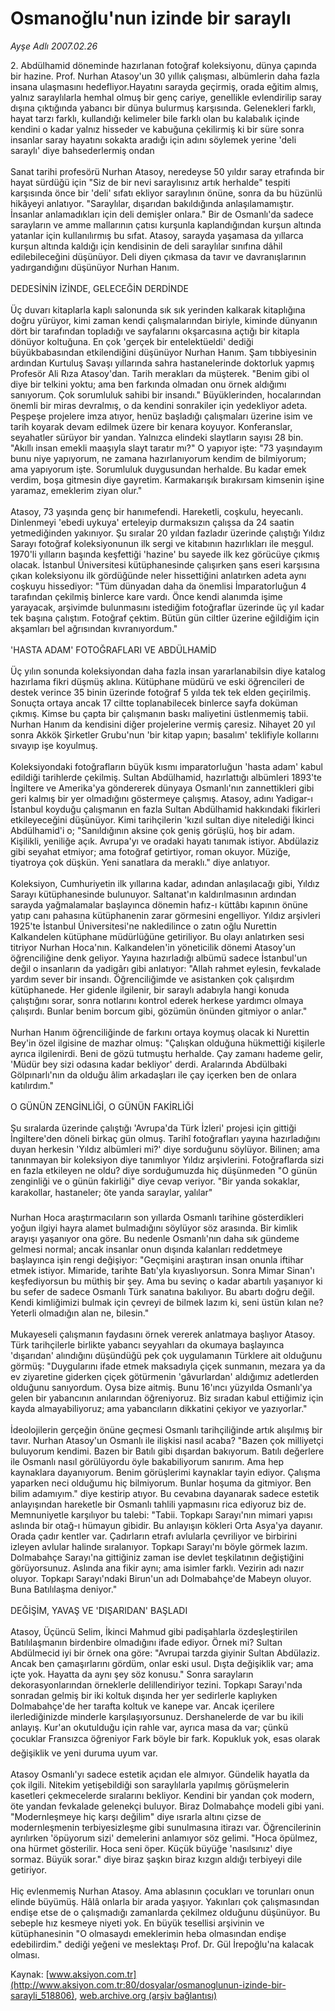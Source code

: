 # Osmanoğlu'nun izinde bir saraylı

*Ayşe Adlı 2007.02.26*

<div class="pNewsDetailMainContent ctx_content" itemprop="articleBody">
 2. Abdülhamid döneminde hazırlanan fotoğraf koleksiyonu, dünya çapında bir hazine. Prof. Nurhan Atasoy'un 30 yıllık çalışması, albümlerin daha fazla insana ulaşmasını hedefliyor.Hayatını sarayda geçirmiş, orada eğitim almış, yalnız saraylılarla hemhal olmuş bir genç cariye, genellikle evlendirilip saray dışına çıktığında yabancı bir dünya bulurmuş karşısında. Gelenekleri farklı, hayat tarzı farklı, kullandığı kelimeler bile farklı olan bu kalabalık içinde kendini o kadar yalnız hisseder ve kabuğuna çekilirmiş ki bir süre sonra insanlar saray hayatını sokakta aradığı için adını söylemek yerine 'deli saraylı' diye bahsederlermiş ondan
 <br/>
 <br/>
 Sanat tarihi profesörü Nurhan Atasoy, neredeyse 50 yıldır saray etrafında bir hayat sürdüğü için "Siz de bir nevi saraylısınız artık herhalde" tespiti karşısında önce bir 'deli' sıfatı ekliyor saraylının önüne, sonra da bu hüzünlü hikâyeyi anlatıyor. "Saraylılar, dışarıdan bakıldığında anlaşılamamıştır. İnsanlar anlamadıkları için deli demişler onlara." Bir de Osmanlı'da sadece sarayların ve amme mallarının çatısı kurşunla kaplandığından kurşun altında yatanlar için kullanılırmış bu sıfat. Atasoy, sarayda yaşamasa da yıllarca kurşun altında kaldığı için kendisinin de deli saraylılar sınıfına dâhil edilebileceğini düşünüyor. Deli diyen çıkmasa da tavır ve davranışlarının yadırgandığını düşünüyor Nurhan Hanım.
 <br/>
 <br/>
 DEDESİNİN İZİNDE, GELECEĞİN DERDİNDE
 <br/>
 <br/>
 Üç duvarı kitaplarla kaplı salonunda sık sık yerinden kalkarak kitaplığına doğru yürüyor, kimi zaman kendi çalışmalarından biriyle, kiminde dünyanın dört bir tarafından topladığı ve sayfalarını okşarcasına açtığı bir kitapla dönüyor koltuğuna. En çok 'gerçek bir entelektüeldi' dediği büyükbabasından etkilendiğini düşünüyor Nurhan Hanım. Şam tıbbiyesinin ardından Kurtuluş Savaşı yıllarında sahra hastanelerinde doktorluk yapmış Profesör Ali Rıza Atasoy'dan. Tarih merakları da müşterek. "Benim gibi ol diye bir telkini yoktu; ama ben farkında olmadan onu örnek aldığımı sanıyorum. Çok sorumluluk sahibi bir insandı." Büyüklerinden, hocalarından önemli bir miras devralmış, o da kendini sonrakiler için yedekliyor adeta. Peşpeşe projelere imza atıyor, henüz başladığı çalışmaları üzerine isim ve tarih koyarak devam edilmek üzere bir kenara koyuyor. Konferanslar, seyahatler sürüyor bir yandan. Yalnızca elindeki slaytların sayısı 28 bin. "Akıllı insan emekli maaşıyla slayt taratır mı?" O yapıyor işte: "73 yaşındayım bunu niye yapıyorum, ne zamana hazırlanıyorum kendim de bilmiyorum; ama yapıyorum işte. Sorumluluk duygusundan herhalde. Bu kadar emek verdim, boşa gitmesin diye gayretim. Karmakarışık bırakırsam kimsenin işine yaramaz, emeklerim ziyan olur."
 <br/>
 <br/>
 Atasoy, 73 yaşında genç bir hanımefendi. Hareketli, coşkulu, heyecanlı. Dinlenmeyi 'ebedi uykuya' erteleyip durmaksızın çalışsa da 24 saatin yetmediğinden yakınıyor. Şu sıralar 20 yıldan fazladır üzerinde çalıştığı Yıldız Sarayı fotoğraf koleksiyonunun ilk sergi ve kitabının hazırlıkları ile meşgul. 1970'li yılların başında keşfettiği 'hazine' bu sayede ilk kez görücüye çıkmış olacak. İstanbul Üniversitesi kütüphanesinde çalışırken şans eseri karşısına çıkan koleksiyonu ilk gördüğünde neler hissettiğini anlatırken adeta aynı coşkuyu hissediyor: "Tüm dünyadan daha da önemlisi İmparatorluğun 4 tarafından çekilmiş binlerce kare vardı. Önce kendi alanımda işime yarayacak, arşivimde bulunmasını istediğim fotoğraflar üzerinde üç yıl kadar tek başına çalıştım. Fotoğraf çektim. Bütün gün ciltler üzerine eğildiğim için akşamları bel ağrısından kıvranıyordum."
 <br/>
 <br/>
 'HASTA ADAM' FOTOĞRAFLARI VE ABDÜLHAMİD
 <br/>
 <br/>
 Üç yılın sonunda koleksiyondan daha fazla insan yararlanabilsin diye katalog hazırlama fikri düşmüş aklına. Kütüphane müdürü ve eski öğrencileri de destek verince 35 binin üzerinde fotoğraf 5 yılda tek tek elden geçirilmiş. Sonuçta ortaya ancak 17 ciltte toplanabilecek binlerce sayfa doküman çıkmış. Kimse bu çapta bir çalışmanın baskı maliyetini üstlenmemiş tabii. Nurhan Hanım da kendisini diğer projelerine vermiş çaresiz. Nihayet 20 yıl sonra Akkök Şirketler Grubu'nun 'bir kitap yapın; basalım' teklifiyle kollarını sıvayıp işe koyulmuş.
 <br/>
 <br/>
 Koleksiyondaki fotoğrafların büyük kısmı imparatorluğun 'hasta adam' kabul edildiği tarihlerde çekilmiş. Sultan Abdülhamid, hazırlattığı albümleri 1893'te İngiltere ve Amerika'ya göndererek dünyaya Osmanlı'nın zannettikleri gibi geri kalmış bir yer olmadığını göstermeye çalışmış. Atasoy, adını Yadigar-ı İstanbul koyduğu çalışmanın en fazla Sultan Abdülhamid hakkındaki fikirleri etkileyeceğini düşünüyor. Kimi tarihçilerin 'kızıl sultan diye nitelediği İkinci Abdülhamid'i o; "Sanıldığının aksine çok geniş görüşlü, hoş bir adam. Kişilikli, yeniliğe açık. Avrupa'yı ve oradaki hayatı tanımak istiyor. Abdülaziz gibi seyahat etmiyor; ama fotoğraf getirtiyor, roman okuyor. Müziğe, tiyatroya çok düşkün. Yeni sanatlara da meraklı." diye anlatıyor.
 <br/>
 <br/>
 Koleksiyon, Cumhuriyetin ilk yıllarına kadar, adından anlaşılacağı gibi, Yıldız Sarayı kütüphanesinde bulunuyor. Saltanat'ın kaldırılmasının ardından sarayda yağmalamalar başlayınca dönemin hafız-ı küttâbı kapının önüne yatıp canı pahasına kütüphanenin zarar görmesini engelliyor. Yıldız arşivleri 1925'te İstanbul Üniversitesi'ne nakledilince o zatın oğlu Nurettin Kalkandelen kütüphane müdürlüğüne getiriliyor. Bu olayı anlatırken sesi titriyor Nurhan Hoca'nın. Kalkandelen'in yöneticilik dönemi Atasoy'un öğrenciliğine denk geliyor. Yayına hazırladığı albümü sadece İstanbul'un değil o insanların da yadigârı gibi anlatıyor: "Allah rahmet eylesin, fevkalade yardım sever bir insandı. Öğrenciliğimde ve asistanken çok çalışırdım kütüphanede. Her gidenle ilgilenir, bir saraylı adabıyla hangi konuda çalıştığını sorar, sonra notlarını kontrol ederek herkese yardımcı olmaya çalışırdı. Bunlar benim borcum gibi, gözümün önünden gitmiyor o anlar."
 <br/>
 <br/>
 Nurhan Hanım öğrenciliğinde de farkını ortaya koymuş olacak ki Nurettin Bey'in özel ilgisine de mazhar olmuş: "Çalışkan olduğuna hükmettiği kişilerle ayrıca ilgilenirdi. Beni de gözü tutmuştu herhalde. Çay zamanı hademe gelir, 'Müdür bey sizi odasına kadar bekliyor' derdi. Aralarında Abdülbaki Gölpınarlı'nın da olduğu âlim arkadaşları ile çay içerken ben de onlara katılırdım."
 <br/>
 <br/>
 O GÜNÜN ZENGİNLİĞİ, O GÜNÜN FAKİRLİĞİ
 <br/>
 <br/>
 Şu sıralarda üzerinde çalıştığı 'Avrupa'da Türk İzleri' projesi için gittiği İngiltere'den döneli birkaç gün olmuş. Tarihî fotoğrafları yayına hazırladığını duyan herkesin 'Yıldız albümleri mi?' diye sorduğunu söylüyor. Bilinen; ama tanınmayan bir koleksiyon diye tanımlıyor Yıldız arşivlerini. Fotoğraflarda sizi en fazla etkileyen ne oldu? diye sorduğumuzda hiç düşünmeden "O günün zenginliği ve o günün fakirliği" diye cevap veriyor. "Bir yanda sokaklar, karakollar, hastaneler; öte yanda saraylar, yalılar"
 <br/>
 <br/>
 Nurhan Hoca araştırmacıların son yıllarda Osmanlı tarihine gösterdikleri yoğun ilgiyi hayra alamet bulmadığını söylüyor söz arasında. Bir kimlik arayışı yaşanıyor ona göre. Bu nedenle Osmanlı'nın daha sık gündeme gelmesi normal; ancak insanlar onun dışında kalanları reddetmeye başlayınca işin rengi değişiyor: "Geçmişini araştıran insan onunla iftihar etmek istiyor. Mimaride, tarihte Batı'yla kıyaslıyorsun. Sonra Mimar Sinan'ı keşfediyorsun bu müthiş bir şey. Ama bu sevinç o kadar abartılı yaşanıyor ki bu sefer de sadece Osmanlı Türk sanatına bakılıyor. Bu abartı doğru değil. Kendi kimliğimizi bulmak için çevreyi de bilmek lazım ki, seni üstün kılan ne? Yeterli olmadığın alan ne, bilesin."
 <br/>
 <br/>
 Mukayeseli çalışmanın faydasını örnek vererek anlatmaya başlıyor Atasoy. Türk tarihçilerle birlikte yabancı seyyahları da okumaya başlayınca 'dışarıdan' alındığını düşündüğü pek çok uygulamanın Türklere ait olduğunu görmüş: "Duygularını ifade etmek maksadıyla çiçek sunmanın, mezara ya da ev ziyaretine giderken çiçek götürmenin 'gâvurlardan' aldığımız adetlerden olduğunu sanıyordum. Oysa bize aitmiş. Bunu 16'ıncı yüzyılda Osmanlı'ya gelen bir yabancının anılarından öğreniyoruz. Biz sıradan kabul ettiğimiz için kayda almayabiliyoruz; ama yabancıların dikkatini çekiyor ve yazıyorlar."
 <br/>
 <br/>
 İdeolojilerin gerçeğin önüne geçmesi Osmanlı tarihçiliğinde artık alışılmış bir tavır. Nurhan Atasoy'un Osmanlı ile ilişkisi nasıl acaba? "Bazen çok milliyetçi buluyorum kendimi. Bazen bir Batılı gibi dışardan bakıyorum. Batılı değerlere ile Osmanlı nasıl görülüyordu öyle bakabiliyorum sanırım. Ama hep kaynaklara dayanıyorum. Benim görüşlerimi kaynaklar tayin ediyor. Çalışma yaparken neci olduğumu hiç bilmiyorum. Bunlar hoşuma da gitmiyor. Ben bilim adamıyım." diye kestirip atıyor. Bu cevabına dayanarak sadece estetik anlayışından hareketle bir Osmanlı tahlili yapmasını rica ediyoruz biz de. Memnuniyetle karşılıyor bu talebi: "Tabii. Topkapı Sarayı'nın mimari yapısı aslında bir otağ-ı hümayun gibidir. Bu anlayışın kökleri Orta Asya'ya dayanır. Orada çadır kentler var. Çadırların etrafı avlularla çevriliyor ve birbirini izleyen avlular halinde sıralanıyor. Topkapı Sarayı'nı böyle görmek lazım. Dolmabahçe Sarayı'na gittiğiniz zaman ise devlet teşkilatının değiştiğini görüyorsunuz. Aslında ana fikir aynı; ama isimler farklı. Vezirin adı nazır oluyor. Topkapı Sarayı'ndaki Birun'un adı Dolmabahçe'de Mabeyn oluyor. Buna Batılılaşma deniyor."
 <br/>
 <br/>
 DEĞİŞİM, YAVAŞ VE 'DIŞARIDAN' BAŞLADI
 <br/>
 <br/>
 Atasoy, Üçüncü Selim, İkinci Mahmud gibi padişahlarla özdeşleştirilen Batılılaşmanın birdenbire olmadığını ifade ediyor. Örnek mi? Sultan Abdülmecid iyi bir örnek ona göre: "Avrupai tarzda giyinir Sultan Abdülaziz. Ancak ben çamaşırlarını gördüm, onlar eski usul. Dışta değişiklik var; ama içte yok. Hayatta da aynı şey söz konusu." Sonra sarayların dekorasyonlarından örneklerle delillendiriyor tezini. Topkapı Sarayı'nda sonradan gelmiş bir iki koltuk dışında her yer sedirlerle kaplıyken Dolmabahçe'de her tarafta koltuk ve kanepe var. Ancak içerilere ilerlediğinizde minderle karşılaşıyorsunuz. Dershanelerde de var bu ikili anlayış. Kur'an okutulduğu için rahle var, ayrıca masa da var; çünkü çocuklar Fransızca öğreniyor Fark böyle bir fark. Kopukluk yok, esas olarak değişiklik ve yeni duruma uyum var.
 <br/>
 <br/>
 Atasoy Osmanlı'yı sadece estetik açıdan ele almıyor. Gündelik hayatla da çok ilgili. Nitekim yetişebildiği son saraylılarla yapılmış görüşmelerin kasetleri çekmecelerde sıralarını bekliyor. Kendini bir yandan çok modern, öte yandan fevkalade gelenekçi buluyor. Biraz Dolmabahçe modeli gibi yani. "Modernleşmeye hiç karşı değilim" diye ısrarla altını çizse de modernleşmenin terbiyesizleşme gibi sunulmasına itirazı var. Öğrencilerinin ayrılırken 'öpüyorum sizi' demelerini anlamıyor söz gelimi. "Hoca öpülmez, ona hürmet gösterilir. Hoca seni öper. Küçük büyüğe 'nasılsınız' diye sormaz. Büyük sorar." diye biraz şaşkın biraz kızgın aldığı terbiyeyi dile getiriyor.
 <br/>
 <br/>
 Hiç evlenmemiş Nurhan Atasoy. Ama ablasının çocukları ve torunları onun elinde büyümüş. Hâlâ onlarla bir arada yaşıyor. Yakınları çok çalışmasından endişe etse de o çalışmadığı zamanlarda çekilmez olduğunu düşünüyor. Bu sebeple hız kesmeye niyeti yok. En büyük tesellisi arşivinin ve kütüphanesinin "O olmasaydı emeklerimin heba olmasından endişe edebilirdim." dediği yeğeni ve meslektaşı Prof. Dr. Gül İrepoğlu'na kalacak olması.
 <br/>
</div>


Kaynak: [www.aksiyon.com.tr](http://www.aksiyon.com.tr:80/dosyalar/osmanoglunun-izinde-bir-sarayli_518806), [web.archive.org (arşiv bağlantısı)](http://web.archive.org/web/20160226120258/http://www.aksiyon.com.tr:80/dosyalar/osmanoglunun-izinde-bir-sarayli_518806)
